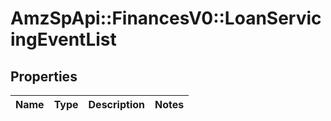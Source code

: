 # AmzSpApi::FinancesV0::LoanServicingEventList

## Properties
Name | Type | Description | Notes
------------ | ------------- | ------------- | -------------


